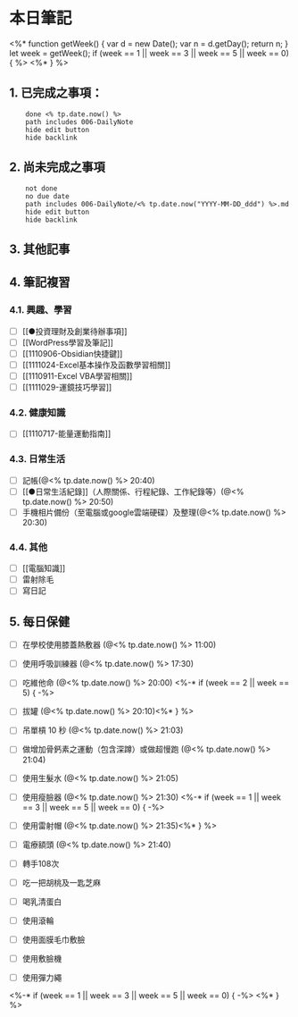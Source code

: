 
# 本日筆記
<%*
function getWeek() {
var d = new Date();
var n = d.getDay();
return n;
}
let week = getWeek();
if (week == 1 || week == 3 || week == 5 || week == 0) {
%>
<%* } %>
## 1. 已完成之事項：
```tasks
	done <% tp.date.now() %>
	path includes 006-DailyNote
	hide edit button 
	hide backlink
```

## 2. 尚未完成之事項
```tasks
	not done
	no due date
	path includes 006-DailyNote/<% tp.date.now("YYYY-MM-DD_ddd") %>.md
	hide edit button 
	hide backlink
```

## 3. 其他記事

## 4. 筆記複習
### 4.1. 興趣、學習
- [ ] [[●投資理財及創業待辦事項]]
- [ ] [[WordPress學習及筆記]]
- [ ] [[1110906-Obsidian快捷鍵]]
- [ ] [[1111024-Excel基本操作及函數學習相關]]
- [ ] [[1110911-Excel VBA學習相關]]
- [ ] [[1111029-運鏡技巧學習]]

### 4.2. 健康知識
- [ ] [[1110717-能量運動指南]]

### 4.3. 日常生活
- [ ] 記帳(@<% tp.date.now() %> 20:40)
- [ ] [[●日常生活紀錄]]（人際關係、行程紀錄、工作紀錄等）(@<% tp.date.now() %> 20:50)
- [ ] 手機相片備份（至電腦或google雲端硬碟）及整理(@<% tp.date.now() %> 20:30)

### 4.4. 其他

- [ ] [[電腦知識]]
- [ ] 雷射除毛
- [ ] 寫日記

## 5. 每日保健
- [ ] 在學校使用膝蓋熱敷器 (@<% tp.date.now() %> 11:00)
- [ ] 使用呼吸訓練器 (@<% tp.date.now() %> 17:30)
- [ ] 吃維他命 (@<% tp.date.now() %> 20:00)
<%-*
if (week == 2 || week == 5) {
-%>

- [ ] 拔罐 (@<% tp.date.now() %> 20:10)<%* } %>
- [ ] 吊單槓 10 秒 (@<% tp.date.now() %> 21:03)
- [ ] 做增加骨鈣素之運動（包含深蹲）或做超慢跑 (@<% tp.date.now() %> 21:04)
- [ ] 使用生髮水 (@<% tp.date.now() %> 21:05)
- [ ] 使用瘦臉器 (@<% tp.date.now() %> 21:30)
<%-*
if (week == 1 || week == 3 || week == 5 || week == 0) {
-%>

- [ ] 使用雷射帽 (@<% tp.date.now() %> 21:35)<%* } %>
- [ ] 電療額頭 (@<% tp.date.now() %> 21:40)
- [ ] 轉手108次
- [ ] 吃一把胡桃及一匙芝麻
- [ ] 喝乳清蛋白
- [ ] 使用滾輪
- [ ] 使用面膜毛巾敷臉
- [ ] 使用敷臉機
- [ ] 使用彈力繩

<%-*
if (week == 1 || week == 3 || week == 5 || week == 0) {
-%>
<%* } %>